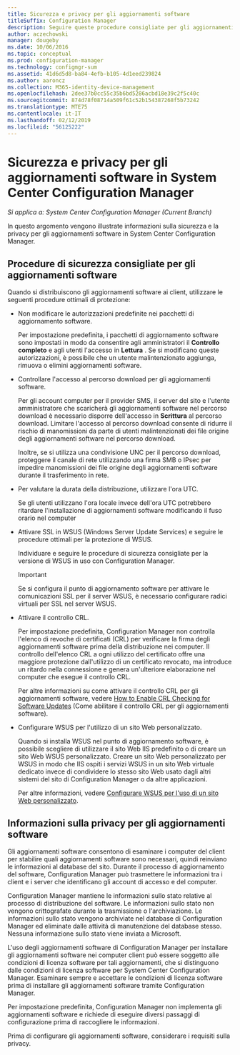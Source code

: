 ```yaml
---
title: Sicurezza e privacy per gli aggiornamenti software
titleSuffix: Configuration Manager
description: Seguire queste procedure consigliate per gli aggiornamenti software ed esaminare le informazioni sulla modalità di gestione delle informazioni sulla privacy di Configuration Manager.
author: aczechowski
manager: dougeby
ms.date: 10/06/2016
ms.topic: conceptual
ms.prod: configuration-manager
ms.technology: configmgr-sum
ms.assetid: 41d6d5d8-ba84-4efb-b105-4d1eed239824
ms.author: aaroncz
ms.collection: M365-identity-device-management
ms.openlocfilehash: 2dee37b0cc55c35b6bd5286acbd18e39c2f5c40c
ms.sourcegitcommit: 874d78f08714a509f61c52b154387268f5b73242
ms.translationtype: MTE75
ms.contentlocale: it-IT
ms.lasthandoff: 02/12/2019
ms.locfileid: "56125222"
---
```

# <a name="security-and-privacy-for-software-updates-in-system-center-configuration-manager"></a>Sicurezza e privacy per gli aggiornamenti software in System Center Configuration Manager

*Si applica a: System Center Configuration Manager (Current Branch)*

In questo argomento vengono illustrate informazioni sulla sicurezza e la privacy per gli aggiornamenti software in System Center Configuration Manager.  

##  <a name="BKMK_Security_HardwareInventory"></a> Procedure di sicurezza consigliate per gli aggiornamenti software  
 Quando si distribuiscono gli aggiornamenti software ai client, utilizzare le seguenti procedure ottimali di protezione:  

-   Non modificare le autorizzazioni predefinite nei pacchetti di aggiornamento software.  

     Per impostazione predefinita, i pacchetti di aggiornamento software sono impostati in modo da consentire agli amministratori il **Controllo completo** e agli utenti l'accesso in **Lettura** . Se si modificano queste autorizzazioni, è possibile che un utente malintenzionato aggiunga, rimuova o elimini aggiornamenti software.  

-   Controllare l'accesso al percorso download per gli aggiornamenti software.  

     Per gli account computer per il provider SMS, il server del sito e l'utente amministratore che scaricherà gli aggiornamenti software nel percorso download è necessario disporre dell'accesso in **Scrittura** al percorso download. Limitare l'accesso al percorso download consente di ridurre il rischio di manomissioni da parte di utenti malintenzionati dei file origine degli aggiornamenti software nel percorso download.  

     Inoltre, se si utilizza una condivisione UNC per il percorso download, proteggere il canale di rete utilizzando una firma SMB o IPsec per impedire manomissioni dei file origine degli aggiornamenti software durante il trasferimento in rete.  

-   Per valutare la durata della distribuzione, utilizzare l'ora UTC.  

     Se gli utenti utilizzano l'ora locale invece dell'ora UTC potrebbero ritardare l'installazione di aggiornamenti software modificando il fuso orario nel computer  

-   Attivare SSL in WSUS (Windows Server Update Services) e seguire le procedure ottimali per la protezione di WSUS.  

     Individuare e seguire le procedure di sicurezza consigliate per la versione di WSUS in uso con Configuration Manager.  

    > [!IMPORTANT]  
    >  Se si configura il punto di aggiornamento software per attivare le comunicazioni SSL per il server WSUS, è necessario configurare radici virtuali per SSL nel server WSUS.  

-   Attivare il controllo CRL.  

     Per impostazione predefinita, Configuration Manager non controlla l'elenco di revoche di certificati (CRL) per verificare la firma degli aggiornamenti software prima della distribuzione nei computer. Il controllo dell'elenco CRL a ogni utilizzo del certificato offre una maggiore protezione dall'utilizzo di un certificato revocato, ma introduce un ritardo nella connessione e genera un'ulteriore elaborazione nel computer che esegue il controllo CRL.  

     Per altre informazioni su come attivare il controllo CRL per gli aggiornamenti software, vedere [How to Enable CRL Checking for Software Updates](../get-started/manage-settings-for-software-updates.md#crl-checking-for-software-updates) (Come abilitare il controllo CRL per gli aggiornamenti software).  

-   Configurare WSUS per l'utilizzo di un sito Web personalizzato.  

     Quando si installa WSUS nel punto di aggiornamento software, è possibile scegliere di utilizzare il sito Web IIS predefinito o di creare un sito Web WSUS personalizzato. Creare un sito Web personalizzato per WSUS in modo che IIS ospiti i servizi WSUS in un sito Web virtuale dedicato invece di condividere lo stesso sito Web usato dagli altri sistemi del sito di Configuration Manager o da altre applicazioni.  

     Per altre informazioni, vedere [Configurare WSUS per l'uso di un sito Web personalizzato](plan-for-software-updates.md#BKMK_CustomWebSite).  

##  <a name="BKMK_Privacy_HardwareInventory"></a> Informazioni sulla privacy per gli aggiornamenti software  
 Gli aggiornamenti software consentono di esaminare i computer del client per stabilire quali aggiornamenti software sono necessari, quindi reinviano le informazioni al database del sito. Durante il processo di aggiornamento del software, Configuration Manager può trasmettere le informazioni tra i client e i server che identificano gli account di accesso e del computer.  

 Configuration Manager mantiene le informazioni sullo stato relative al processo di distribuzione del software. Le informazioni sullo stato non vengono crittografate durante la trasmissione o l'archiviazione. Le informazioni sullo stato vengono archiviate nel database di Configuration Manager ed eliminate dalle attività di manutenzione del database stesso. Nessuna informazione sullo stato viene inviata a Microsoft.  

 L'uso degli aggiornamenti software di Configuration Manager per installare gli aggiornamenti software nei computer client può essere soggetto alle condizioni di licenza software per tali aggiornamenti, che si distinguono dalle condizioni di licenza software per System Center Configuration Manager. Esaminare sempre e accettare le condizioni di licenza software prima di installare gli aggiornamenti software tramite Configuration Manager.  

 Per impostazione predefinita, Configuration Manager non implementa gli aggiornamenti software e richiede di eseguire diversi passaggi di configurazione prima di raccogliere le informazioni.  

 Prima di configurare gli aggiornamenti software, considerare i requisiti sulla privacy.  
